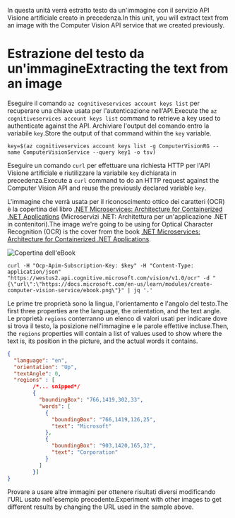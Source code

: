 <span data-ttu-id="63235-101">In questa unità verrà estratto testo da un'immagine con il servizio API Visione artificiale creato in precedenza.</span><span class="sxs-lookup"><span data-stu-id="63235-101">In this unit, you will extract text from an image with the Computer Vision API service that we created previously.</span></span>

# <a name="extracting-the-text-from-an-image"></a><span data-ttu-id="63235-102">Estrazione del testo da un'immagine</span><span class="sxs-lookup"><span data-stu-id="63235-102">Extracting the text from an image</span></span>

<span data-ttu-id="63235-103">Eseguire il comando `az cognitiveservices account keys list` per recuperare una chiave usata per l'autenticazione nell'API.</span><span class="sxs-lookup"><span data-stu-id="63235-103">Execute the `az cognitiveservices account keys list` command to retrieve a key used to authenticate against the API.</span></span> <span data-ttu-id="63235-104">Archiviare l'output del comando entro la variabile `key`.</span><span class="sxs-lookup"><span data-stu-id="63235-104">Store the output of that command within the `key` variable.</span></span>

```azurecli
key=$(az cognitiveservices account keys list -g ComputerVisionRG --name ComputerVisionService --query key1 -o tsv)
```

<span data-ttu-id="63235-105">Eseguire un comando `curl` per effettuare una richiesta HTTP per l'API Visione artificiale e riutilizzare la variabile `key` dichiarata in precedenza.</span><span class="sxs-lookup"><span data-stu-id="63235-105">Execute a `curl` command to do an HTTP request against the Computer Vision API and reuse the previously declared variable `key`.</span></span>

<span data-ttu-id="63235-106">L'immagine che verrà usata per il riconoscimento ottico dei caratteri (OCR) è la copertina del libro [.NET Microservices: Architecture for Containerized .NET Applications](/dotnet/standard/microservices-architecture/) (Microservizi .NET: Architettura per un'applicazione .NET in contenitori).</span><span class="sxs-lookup"><span data-stu-id="63235-106">The image we're going to be using for Optical Character Recognition (OCR) is the cover from the book [.NET Microservices: Architecture for Containerized .NET Applications](/dotnet/standard/microservices-architecture/).</span></span>

![Copertina dell'eBook](../images/ebook.png)

```azurecli
curl -H "Ocp-Apim-Subscription-Key: $key" -H "Content-Type: application/json" "https://westus2.api.cognitive.microsoft.com/vision/v1.0/ocr" -d "{\"url\":\"https://docs.microsoft.com/en-us/learn/modules/create-computer-vision-service/ebook.png\"}" | jq '.'
```

<span data-ttu-id="63235-108">Le prime tre proprietà sono la lingua, l'orientamento e l'angolo del testo.</span><span class="sxs-lookup"><span data-stu-id="63235-108">The first three properties are the language, the orientation, and the text angle.</span></span> <span data-ttu-id="63235-109">Le proprietà `regions` conterranno un elenco di valori usati per indicare dove si trova il testo, la posizione nell'immagine e le parole effettive incluse.</span><span class="sxs-lookup"><span data-stu-id="63235-109">Then, the `regions` properties will contain a list of values used to show where the text is, its position in the picture, and the actual words it contains.</span></span>

```json
{
  "language": "en",
  "orientation": "Up",
  "textAngle": 0,
  "regions" : [
        /*... snipped*/
        {
          "boundingBox": "766,1419,302,33",
          "words": [
            {
              "boundingBox": "766,1419,126,25",
              "text": "Microsoft"
            },
            {
              "boundingBox": "903,1420,165,32",
              "text": "Corporation"
            }
          ]
        }]
}
```

<span data-ttu-id="63235-110">Provare a usare altre immagini per ottenere risultati diversi modificando l'URL usato nell'esempio precedente.</span><span class="sxs-lookup"><span data-stu-id="63235-110">Experiment with other images to get different results by changing the URL used in the sample above.</span></span>